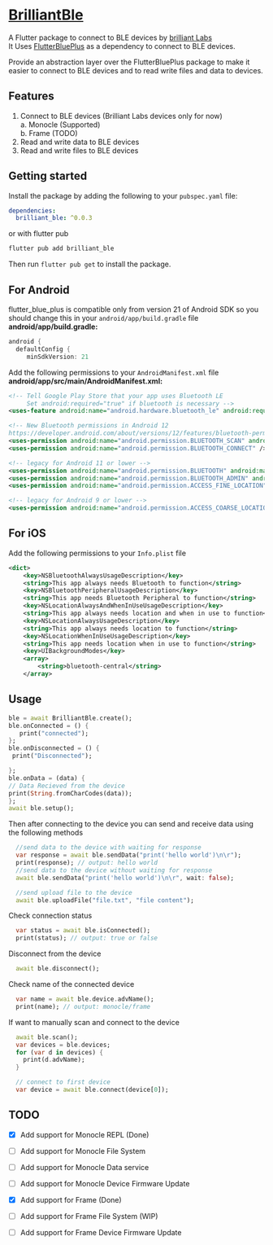 # [BrilliantBle](https://pub.dev/packages/brilliant_ble)
 A Flutter package to connect to BLE devices by [brilliant Labs](https://brilliant.xyz)\
 It Uses [FlutterBluePlus](https://pub.dev/packages/flutter_blue_plus) as a dependency to connect to BLE devices.

Provide an abstraction layer over the FlutterBluePlus package to make it easier to connect to BLE devices and to read write files and data to devices.

## Features

1. Connect to BLE devices (Brilliant Labs devices only for now)\
   a. Monocle (Supported)\
   b. Frame (TODO)
2. Read and write data to BLE devices
3. Read and write files to BLE devices

## Getting started

Install the package by adding the following to your `pubspec.yaml` file:

```yaml
dependencies:
  brilliant_ble: ^0.0.3
```
or with flutter pub
```bash
flutter pub add brilliant_ble
```

Then run `flutter pub get` to install the package.
## For Android
flutter_blue_plus is compatible only from version 21 of Android SDK so you should change this in your `android/app/build.gradle` file\
__android/app/build.gradle:__
```gradle
android {
  defaultConfig {
     minSdkVersion: 21
```
Add the following permissions to your `AndroidManifest.xml` file\
__android/app/src/main/AndroidManifest.xml:__
```xml
<!-- Tell Google Play Store that your app uses Bluetooth LE
     Set android:required="true" if bluetooth is necessary -->
<uses-feature android:name="android.hardware.bluetooth_le" android:required="false" />

<!-- New Bluetooth permissions in Android 12
https://developer.android.com/about/versions/12/features/bluetooth-permissions -->
<uses-permission android:name="android.permission.BLUETOOTH_SCAN" android:usesPermissionFlags="neverForLocation" />
<uses-permission android:name="android.permission.BLUETOOTH_CONNECT" />

<!-- legacy for Android 11 or lower -->
<uses-permission android:name="android.permission.BLUETOOTH" android:maxSdkVersion="30" />
<uses-permission android:name="android.permission.BLUETOOTH_ADMIN" android:maxSdkVersion="30" />
<uses-permission android:name="android.permission.ACCESS_FINE_LOCATION" android:maxSdkVersion="30"/>

<!-- legacy for Android 9 or lower -->
<uses-permission android:name="android.permission.ACCESS_COARSE_LOCATION" android:maxSdkVersion="28" />
```
## For iOS
Add the following permissions to your `Info.plist` file
```xml
<dict>
    <key>NSBluetoothAlwaysUsageDescription</key>
    <string>This app always needs Bluetooth to function</string>
    <key>NSBluetoothPeripheralUsageDescription</key>
    <string>This app needs Bluetooth Peripheral to function</string>
    <key>NSLocationAlwaysAndWhenInUseUsageDescription</key>
    <string>This app always needs location and when in use to function</string>
    <key>NSLocationAlwaysUsageDescription</key>
    <string>This app always needs location to function</string>
    <key>NSLocationWhenInUseUsageDescription</key>
    <string>This app needs location when in use to function</string>
    <key>UIBackgroundModes</key>
    <array>
        <string>bluetooth-central</string>
    </array>
```

## Usage


```dart
ble = await BrilliantBle.create();
ble.onConnected = () {
   print("connected");
};
ble.onDisconnected = () {
 print("Disconnected");

};
ble.onData = (data) {
// Data Recieved from the device
print(String.fromCharCodes(data));
};
await ble.setup();

```
Then after connecting to the device you can send and receive data using the following methods
```dart
  //send data to the device with waiting for response
  var response = await ble.sendData("print('hello world')\n\r");
  print(response); // output: hello world
  //send data to the device without waiting for response
  await ble.sendData("print('hello world')\n\r", wait: false);

  //send upload file to the device
  await ble.uploadFile("file.txt", "file content");
```
Check connection status
```dart
  var status = await ble.isConnected();
  print(status); // output: true or false
```
Disconnect from the device
```dart
  await ble.disconnect();
```
Check name of the connected device
```dart
  var name = await ble.device.advName();
  print(name); // output: monocle/frame
```
If want to manually scan and connect to the device
```dart
  await ble.scan();
  var devices = ble.devices;
  for (var d in devices) {
    print(d.advName);
  }

  // connect to first device
  var device = await ble.connect(device[0]);
```
## TODO
- [x] Add support for Monocle REPL (Done)
- [ ] Add support for Monocle File System 
- [ ] Add support for Monocle Data service
- [ ] Add support for Monocle Device Firmware Update
- [x] Add support for Frame (Done)
- [ ] Add support for Frame File System (WIP)
- [ ] Add support for Frame Device Firmware Update



